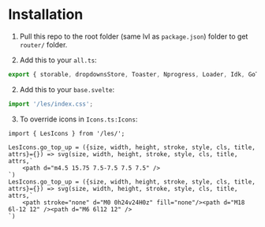 # Installation

1. Pull this repo to the root folder (same lvl as `package.json`) folder to get `router/` folder.

2. Add this to your `all.ts`:

```js
export { storable, dropdownsStore, Toaster, Nprogress, Loader, Idk, GoTop, Modal } from '/les/';
```

2. Add this to your `base.svelte`:

```js
import '/les/index.css';
```

3. To override icons in `Icons.ts:Icons`:

```
import { LesIcons } from '/les/';

LesIcons.go_top_up = ({size, width, height, stroke, style, cls, title, attrs}={}) => svg(size, width, height, stroke, style, cls, title, attrs,`
    <path d="m4.5 15.75 7.5-7.5 7.5 7.5" />
`)
LesIcons.go_top_up = ({size, width, height, stroke, style, cls, title, attrs}={}) => svg(size, width, height, stroke, style, cls, title, attrs,`
    <path stroke="none" d="M0 0h24v24H0z" fill="none"/><path d="M18 6l-12 12" /><path d="M6 6l12 12" />
`)
```